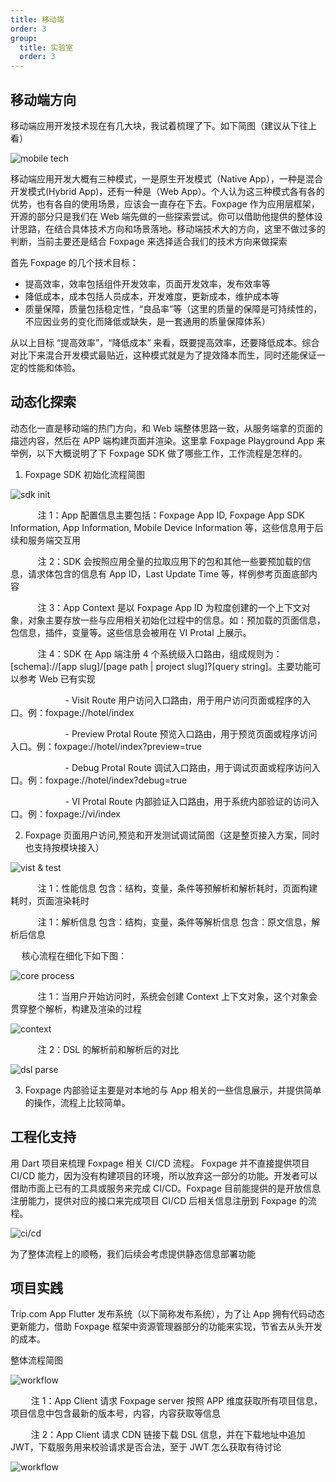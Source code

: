 ```yaml
---
title: 移动端
order: 3
group:
  title: 实验室
  order: 3
---
```


## 移动端方向

移动端应用开发技术现在有几大块，我试着梳理了下。如下简图（建议从下往上看）

![mobile tech](../../../public/xlab/mobiletech.png)

移动端应用开发大概有三种模式，一是原生开发模式（Native App），一种是混合开发模式(Hybrid App)，还有一种是（Web App）。个人认为这三种模式各有各的优势，也有各自的使用场景，应该会一直存在下去。Foxpage 作为应用层框架，开源的部分只是我们在 Web 端先做的一些探索尝试。你可以借助他提供的整体设计思路，在结合具体技术方向和场景落地。移动端技术大的方向，这里不做过多的判断，当前主要还是结合 Foxpage 来选择适合我们的技术方向来做探索

首先 Foxpage 的几个技术目标：

- 提高效率，效率包括组件开发效率，页面开发效率，发布效率等
- 降低成本，成本包括人员成本，开发难度，更新成本，维护成本等
- 质量保障，质量包括稳定性，“良品率”等（这里的质量的保障是可持续性的，不应因业务的变化而降低或缺失，是一套通用的质量保障体系）

从以上目标 “提高效率”，“降低成本” 来看，既要提高效率，还要降低成本。综合对比下来混合开发模式最贴近，这种模式就是为了提效降本而生，同时还能保证一定的性能和体验。

## 动态化探索

动态化一直是移动端的热门方向，和 Web 端整体思路一致，从服务端拿的页面的描述内容，然后在 APP 端构建页面并渲染。这里拿 Foxpage Playground App 来举例，以下大概说明了下 Foxpage SDK 做了哪些工作，工作流程是怎样的。

1. Foxpage SDK 初始化流程简图

![sdk init](../../../public/xlab/sdkinit.png)

&ensp; &ensp; &ensp; &ensp; 注 1：App 配置信息主要包括：Foxpage App ID, Foxpage App SDK Information, App Information, Mobile Device Information 等，这些信息用于后续和服务端交互用

&ensp; &ensp; &ensp; &ensp; 注 2：SDK 会按照应用全量的拉取应用下的包和其他一些要预加载的信息，请求体包含的信息有 App ID，Last Update Time 等，样例参考页面底部内容

&ensp; &ensp; &ensp; &ensp; 注 3：App Context 是以 Foxpage App ID 为粒度创建的一个上下文对象，对象主要存放一些与应用相关初始化过程中的信息。如：预加载的页面信息，包信息，插件，变量等。这些信息会被用在 VI Protal 上展示。

&ensp; &ensp; &ensp; &ensp; 注 4：SDK 在 App 端注册 4 个系统级入口路由，组成规则为：[schema]://[app slug]/[page path | project slug]?[query string]。主要功能可以参考 Web 已有实现

&ensp; &ensp; &ensp; &ensp; &ensp; &ensp; &ensp; &ensp; - Visit Route 用户访问入口路由，用于用户访问页面或程序的入口。例：foxpage://hotel/index

&ensp; &ensp; &ensp; &ensp; &ensp; &ensp; &ensp; &ensp; - Preview Protal Route 预览入口路由，用于预览页面或程序访问入口。例：foxpage://hotel/index?preview=true

&ensp; &ensp; &ensp; &ensp; &ensp; &ensp; &ensp; &ensp; - Debug Protal Route 调试入口路由，用于调试页面或程序访问入口。例：foxpage://hotel/index?debug=true

&ensp; &ensp; &ensp; &ensp; &ensp; &ensp; &ensp; &ensp; - VI Protal Route 内部验证入口路由，用于系统内部验证的访问入口。例：foxpage://vi/index

2. Foxpage 页面用户访问,预览和开发测试调试简图（这是整页接入方案，同时也支持按模块接入）

![vist & test](../../../public/xlab/visitprocess.png)

&ensp; &ensp; &ensp; &ensp; 注 1：性能信息 包含：结构，变量，条件等预解析和解析耗时，页面构建耗时，页面渲染耗时

&ensp; &ensp; &ensp; &ensp; 注 1：解析信息 包含：结构，变量，条件等解析信息 包含：原文信息，解析后信息

&ensp; &ensp;核心流程在细化下如下图：

![core process](../../../public/xlab/coreprocess.png)

&ensp; &ensp; &ensp; &ensp; 注 1：当用户开始访问时，系统会创建 Context 上下文对象，这个对象会贯穿整个解析，构建及渲染的过程

![context](../../../public/xlab/context.png)

&ensp; &ensp; &ensp; &ensp; 注 2：DSL 的解析前和解析后的对比

![dsl parse](../../../public/xlab/dslparse.png)

3. Foxpage 内部验证主要是对本地的与 App 相关的一些信息展示，并提供简单的操作，流程上比较简单。

## 工程化支持

用 Dart 项目来梳理 Foxpage 相关 CI/CD 流程。 Foxpage 并不直接提供项目 CI/CD 能力，因为没有构建项目的环境，所以放弃这一部分的功能。开发者可以借助市面上已有的工具或服务来完成 CI/CD。Foxpage 目前能提供的是开放信息注册能力，提供对应的接口来完成项目 CI/CD 后相关信息注册到 Foxpage 的流程。

![ci/cd](../../../public/xlab/cicd.png)

为了整体流程上的顺畅，我们后续会考虑提供静态信息部署功能

## 项目实践

Trip.com App Flutter 发布系统（以下简称发布系统），为了让 App 拥有代码动态更新能力，借助 Foxpage 框架中资源管理器部分的功能来实现，节省去从头开发的成本。

整体流程简图

![workflow](../../../public/xlab/workflow.png)

&ensp; &ensp; &ensp; 注 1：App Client 请求 Foxpage server 按照 APP 维度获取所有项目信息，项目信息中包含最新的版本号，内容，内容获取等信息

&ensp; &ensp; &ensp; 注 2：App Client 请求 CDN 链接下载 DSL 信息，并在下载地址中追加 JWT，下载服务用来校验请求是否合法，至于 JWT 怎么获取有待讨论

![workflow](../../../public/xlab/biaozhu.png)

